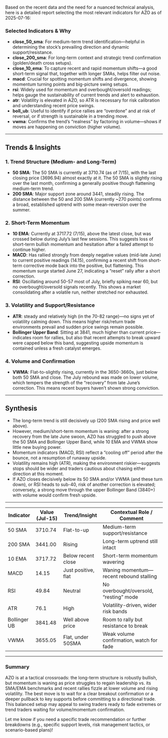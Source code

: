 Based on the recent data and the need for a nuanced technical analysis, here is a detailed report selecting the most relevant indicators for AZO as of 2025-07-16:

### Selected Indicators & Why

- **close_50_sma**: For medium-term trend identification—helpful in determining the stock’s prevailing direction and dynamic support/resistance.
- **close_200_sma**: For long-term context and strategic trend confirmation (golden/death cross setups).
- **close_10_ema**: To capture recent and rapid momentum shifts—a good short-term signal that, together with longer SMAs, helps filter out noise.
- **macd**: Crucial for spotting momentum shifts and divergence, showing momentum turning points and big-picture swing setups.
- **rsi**: Widely used for momentum and overbought/oversold readings; helps gauge the sustainability of current trends and alert to exhaustion.
- **atr**: Volatility is elevated in AZO, so ATR is necessary for risk calibration and understanding recent price swings.
- **boll_ub**: Useful to identify if price rallies are “overdone” and at risk of reversal, or if strength is sustainable in a trending move.
- **vwma**: Confirms the trend’s “realness” by factoring in volume—shows if moves are happening on conviction (higher volume).

---

## Trends & Insights

### 1. Trend Structure (Medium- and Long-Term)

- **50 SMA**: The 50 SMA is currently at 3710.74 (as of 7/15), with the last closing price (3696.94) almost exactly at it. The 50 SMA is slightly rising over the last month, confirming a generally positive though flattening medium-term trend.
- **200 SMA**: Major support zone around 3441, steadily rising. The distance between the 50 and 200 SMA (currently ~270 points) confirms a broad, established uptrend with some mean-reversion over the summer.

### 2. Short-Term Momentum

- **10 EMA**: Currently at 3717.72 (7/15), above the latest close, but was crossed below during July’s last few sessions. This suggests loss of short-term bullish momentum and hesitation after a failed attempt to continue higher.
- **MACD**: Has rallied strongly from deeply negative values (mid-late June) to current positive readings (14.15), confirming a recent shift from short-term corrective mode back into the positive, but flattening. This momentum surge started June 27, indicating a “reset” rally after a short correction.
- **RSI**: Oscillating around 50-57 most of July, briefly spiking near 60, but no overbought/oversold signals recently. This shows a market consolidating after a volatile run, neither stretched nor exhausted.

### 3. Volatility and Support/Resistance

- **ATR**: steady and relatively high (in the 70-82 range)—no signs yet of volatility calming down. This means higher risk/return trade environments prevail and sudden price swings remain possible.
- **Bollinger Upper Band**: Sitting at 3841, much higher than current price—indicates room for rallies, but also that recent attempts to break upward were capped below this band, suggesting upside momentum is contained unless a fresh catalyst emerges.

### 4. Volume and Confirmation

- **VWMA**: Flat-to-slightly rising, currently in the 3650-3660s, just below both 50 SMA and close. The July rebound was made on lower volume, which tempers the strength of the “recovery” from late June’s correction. This means recent buyers haven’t shown strong conviction.

---

## Synthesis

- The long-term trend is still decisively up (200 SMA rising and price well above).
- However, medium/short-term momentum is waning: after a strong recovery from the late June swoon, AZO has struggled to push above the 50 SMA and Bollinger Upper Band, while 10 EMA and VWMA show little new buying power.
- Momentum indicators (MACD, RSI) reflect a “cooling off” period after the bounce, not a resumption of runaway upside.
- Volatility remains high (ATR), making the environment riskier—suggests stops should be wider and traders cautious about chasing either direction at this moment.
- If AZO closes decisively below its 50 SMA and/or VWMA (and these turn down), or RSI heads to sub-40, risk of another correction is elevated; conversely, a strong move through the upper Bollinger Band (3840+) with volume would confirm fresh upside.

---

| Indicator      | Value (Jul-15) | Trend/Insight        | Contextual Role / Comment                |
|----------------|---------------|----------------------|------------------------------------------|
| 50 SMA         | 3710.74       | Flat-to-up           | Medium-term support/resistance           |
| 200 SMA        | 3441.00       | Rising               | Long-term uptrend still intact           |
| 10 EMA         | 3717.72       | Below recent close   | Short-term momentum wavering             |
| MACD           | 14.15         | Just positive, flat  | Waning momentum—recent rebound stalling  |
| RSI            | 49.84         | Neutral              | No overbought/oversold, “resting” mode   |
| ATR            | 76.1          | High                 | Volatility-driven, wider risk bands      |
| Bollinger UB   | 3841.48       | Well above price     | Room to rally but resistance to break    |
| VWMA           | 3655.05       | Flat, under 50SMA    | Weak volume confirmation, watch for fade |

---

### Summary

AZO is at a tactical crossroads: the long-term structure is robustly bullish, but momentum is waning as price struggles to regain leadership vs. its SMA/EMA benchmarks and recent rallies fizzle at lower volume and rising volatility. The best move is to wait for a clear breakout confirmation or a deeper pullback to key supports before committing to a directional trade. This balanced setup may appeal to swing traders ready to fade extremes or trend traders waiting for volume/momentum confirmation. 

Let me know if you need a specific trade recommendation or further breakdowns (e.g., specific support levels, risk management tactics, or scenario-based plans)!